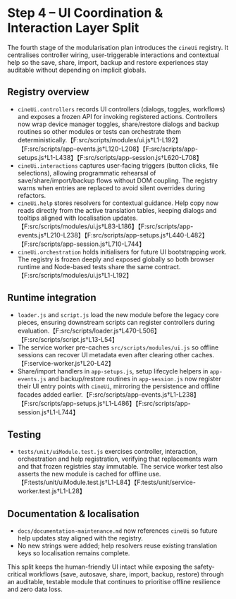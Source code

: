 # Step 4 – UI Coordination & Interaction Layer Split

The fourth stage of the modularisation plan introduces the `cineUi` registry. It centralises
controller wiring, user-triggerable interactions and contextual help so the save, share,
import, backup and restore experiences stay auditable without depending on implicit globals.

## Registry overview

* `cineUi.controllers` records UI controllers (dialogs, toggles, workflows) and exposes a
  frozen API for invoking registered actions. Controllers now wrap device manager toggles,
  share/restore dialogs and backup routines so other modules or tests can orchestrate them
  deterministically.【F:src/scripts/modules/ui.js†L1-L192】【F:src/scripts/app-events.js†L120-L208】【F:src/scripts/app-setups.js†L1-L438】【F:src/scripts/app-session.js†L620-L708】
* `cineUi.interactions` captures user-facing triggers (button clicks, file selections),
  allowing programmatic rehearsal of save/share/import/backup flows without DOM coupling.
  The registry warns when entries are replaced to avoid silent overrides during refactors.
* `cineUi.help` stores resolvers for contextual guidance. Help copy now reads directly from
  the active translation tables, keeping dialogs and tooltips aligned with localisation
  updates.【F:src/scripts/modules/ui.js†L83-L186】【F:src/scripts/app-events.js†L210-L238】【F:src/scripts/app-setups.js†L440-L482】【F:src/scripts/app-session.js†L710-L744】
* `cineUi.orchestration` holds initialisers for future UI bootstrapping work. The registry is
  frozen deeply and exposed globally so both browser runtime and Node-based tests share the
  same contract.【F:src/scripts/modules/ui.js†L1-L192】

## Runtime integration

* `loader.js` and `script.js` load the new module before the legacy core pieces, ensuring
  downstream scripts can register controllers during evaluation.【F:src/scripts/loader.js†L470-L506】【F:src/scripts/script.js†L13-L54】
* The service worker pre-caches `src/scripts/modules/ui.js` so offline sessions can recover
  UI metadata even after clearing other caches.【F:service-worker.js†L20-L42】
* Share/import handlers in `app-setups.js`, setup lifecycle helpers in `app-events.js` and
  backup/restore routines in `app-session.js` now register their UI entry points with
  `cineUi`, mirroring the persistence and offline facades added earlier.【F:src/scripts/app-events.js†L1-L238】【F:src/scripts/app-setups.js†L1-L486】【F:src/scripts/app-session.js†L1-L744】

## Testing

* `tests/unit/uiModule.test.js` exercises controller, interaction, orchestration and help
  registration, verifying that replacements warn and that frozen registries stay immutable.
  The service worker test also asserts the new module is cached for offline use.【F:tests/unit/uiModule.test.js†L1-L84】【F:tests/unit/service-worker.test.js†L1-L28】

## Documentation & localisation

* `docs/documentation-maintenance.md` now references `cineUi` so future help updates stay
  aligned with the registry.
* No new strings were added; help resolvers reuse existing translation keys so localisation
  remains complete.

This split keeps the human-friendly UI intact while exposing the safety-critical workflows
(save, autosave, share, import, backup, restore) through an auditable, testable module that
continues to prioritise offline resilience and zero data loss.
